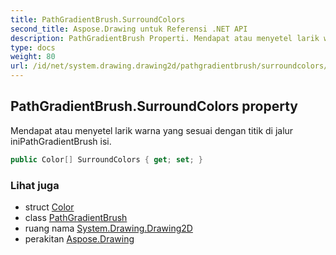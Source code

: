```yaml
---
title: PathGradientBrush.SurroundColors
second_title: Aspose.Drawing untuk Referensi .NET API
description: PathGradientBrush Properti. Mendapat atau menyetel larik warna yang sesuai dengan titik di jalur iniPathGradientBrush isi.
type: docs
weight: 80
url: /id/net/system.drawing.drawing2d/pathgradientbrush/surroundcolors/
---
```

## PathGradientBrush.SurroundColors property

Mendapat atau menyetel larik warna yang sesuai dengan titik di jalur iniPathGradientBrush isi.

```csharp
public Color[] SurroundColors { get; set; }
```

### Lihat juga

* struct [Color](../../../system.drawing/color/)
* class [PathGradientBrush](../)
* ruang nama [System.Drawing.Drawing2D](../../pathgradientbrush/)
* perakitan [Aspose.Drawing](../../../)



